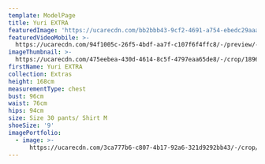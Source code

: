 ```yaml
---
template: ModelPage
title: Yuri EXTRA
featuredImage: 'https://ucarecdn.com/bb2bbb43-9cf2-4691-a754-ebedc29aaa04/'
featuredVideoMobile: >-
  https://ucarecdn.com/94f1005c-26f5-4bdf-aa7f-c107f6f4ffc8/-/preview/-/rotate/90/
imageThumbnail: >-
  https://ucarecdn.com/475eebea-430d-4614-8c5f-4797eaa65de8/-/crop/1896x1450/0,149/-/preview/-/rotate/90/
firstName: Yuri EXTRA
collection: Extras
height: 168cm
measurementType: chest
bust: 96cm
waist: 76cm
hips: 94cm
size: Size 30 pants/ Shirt M
shoeSize: '9'
imagePortfolio:
  - image: >-
      https://ucarecdn.com/3ca777b6-c807-4b17-92a6-321d9292bb43/-/crop/1874x1406/0,139/-/preview/-/rotate/90/
---
```


